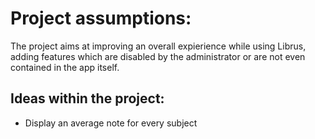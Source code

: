 # Project assumptions:

The project aims at improving an overall expierience while using Librus, adding features which are disabled by the administrator or are not even contained in the app itself.

## Ideas within the project:

- Display an average note for every subject

